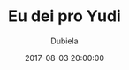 ---
title: "Eu dei pro Yudi"
subtitle: "Dubiela"
image: "img/201708035dubiela.jpg"
date: 2017-08-03 20:00:00
---